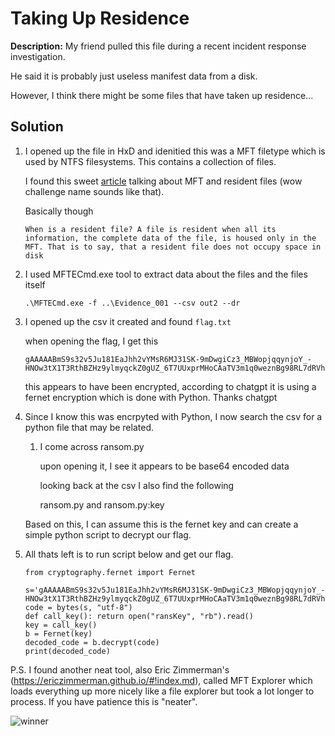 # Taking Up Residence
**Description:** My friend pulled this file during a recent incident response investigation.

He said it is probably just useless manifest data from a disk.

However, I think there might be some files that have taken up residence...

## Solution

1. I opened up the file in HxD and idenitied this was a MFT filetype which is used by NTFS filesystems. This contains a collection of files.

    I found this sweet [article](https://unminioncurioso.blogspot.com/2019/05/dfir-one-byte-makes-difference-mft.html) talking about MFT and resident files (wow challenge name sounds like that).

    Basically though

    ```
    When is a resident file? A file is resident when all its information, the complete data of the file, is housed only in the MFT. That is to say, that a resident file does not occupy space in disk
    ```

2. I used MFTECmd.exe tool to extract data about the files and the files itself

    ```
    .\MFTECmd.exe -f ..\Evidence_001 --csv out2 --dr
    ```

3. I opened up the csv it created and found `flag.txt`
    
    when opening the flag, I get this 

    ```
    gAAAAABmS9s32v5Ju181EaJhh2vYMsR6MJ31SK-9mDwgiCz3_MBWopjqqynjoY_-HNOw3tX1T3RthBZHz9ylmyqckZ0gUZ_6T7UUxprMHoCAaTV3m1q0weznBg98RL7dRVhRn0cX6Xta
    ```

    this appears to have been encrypted, according to chatgpt it is using a fernet encryption which is done with Python. Thanks chatgpt

4. Since I know this was encrpyted with Python, I now search the csv for a python file that may be related.

    1. I come across ransom.py

        upon opening it, I see it appears to be base64 encoded data 

        looking back at the csv I also find the following 

        ransom.py and ransom.py:key

    Based on this, I can assume this is the fernet key and can create a simple python script to decrypt our flag.

5. All thats left is to run script below and get our flag.

    ```
    from cryptography.fernet import Fernet

    s='gAAAAABmS9s32v5Ju181EaJhh2vYMsR6MJ31SK-9mDwgiCz3_MBWopjqqynjoY_-HNOw3tX1T3RthBZHz9ylmyqckZ0gUZ_6T7UUxprMHoCAaTV3m1q0weznBg98RL7dRVhRn0cX6Xta'
    code = bytes(s, "utf-8")
    def call_key(): return open("ransKey", "rb").read()
    key = call_key()
    b = Fernet(key)
    decoded_code = b.decrypt(code)
    print(decoded_code)
    ```

P.S. I found another neat tool, also Eric Zimmerman's (https://ericzimmerman.github.io/#!index.md), called MFT Explorer which loads everything up more nicely like a file explorer but took a lot longer to process. If you have patience this is "neater".

![winner](https://media.giphy.com/media/l0HU20BZ6LbSEITza/giphy.gif?cid=790b7611jr8mi8hqq142uw391vqe53w7krx9fhxq3m3f5gp8&ep=v1_gifs_search&rid=giphy.gif&ct=g)